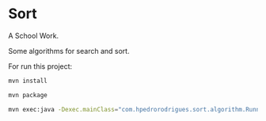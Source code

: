 # Sort

A School Work.

Some algorithms for search and sort.

For run this project:
```bash
mvn install

mvn package

mvn exec:java -Dexec.mainClass="com.hpedrorodrigues.sort.algorithm.Runner"
```
